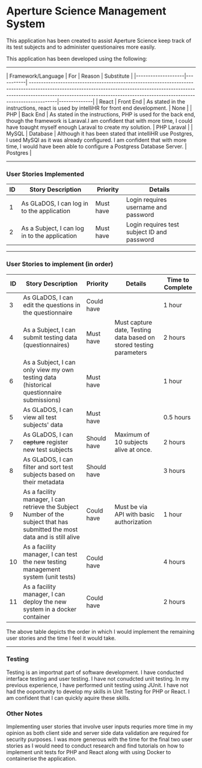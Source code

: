 # Aperture Science Management System

This application has been created to assist Aperture Science keep track of its test subjects and to administer questionaires
more easily.

This application has been developed using the following:

---

| Framework/Language |    For    |                                                                                               Reason                                                                                                | Substitute |
|--------------------|-----------|
-----------------------------------------------------------------------------------------------------------------------------------------------------------------------------------------------------------------------------------------------------|--------------|
|       React        | Front End | As stated in the instructions, react is used by intelliHR for front end development.                                                                                                        |    None     |
|        PHP         | Back End  | As stated in the instructions, PHP is used for the back end, though the framework is Laraval.I am confident that with more time, I could have toaught myself enough Laraval to create my solution.               | PHP Laraval  |
|       MySQL        | Database  | Although it has been stated that intelliHR use Postgres, I used MySQl as it was already configured. I am confident that with more time, I would have been able to configure a Postgress Database Server.    |    Postgres |

---

### User Stories Implemented
| ID | Story Description                                                                                                             | Priority    | Details                                                                 |
|----|-------------------------------------------------------------------------------------------------------------------------------|-------------|-------------------------------------------------------------------------|
| 1  | As GLaDOS, I can log in to the application                                                                                    | Must have   | Login requires username and password                                    |
| 2  | As a Subject, I can log in to the application                                                                                 | Must have   | Login requires test subject ID and password                             |

---

### User Stories to implement (in order)
| ID | Story Description                                                                                                             | Priority    | Details                                                                 |  Time to Complete  |
|----|-------------------------------------------------------------------------------------------------------------------------------|-------------|-------------------------------------------------------------------------|-------------------|
| 3  | As GLaDOS, I can edit the questions in the questionnaire                                                                      | Could have  |                                                                         |   1 hour          |
| 4  | As a Subject, I can submit testing data (questionnaires)                                                                      | Must have   | Must capture date,      Testing data based on stored testing parameters |   2 hours         |
| 6  | As a Subject, I can only view my own testing data (historical   questionnaire submissions)                                    | Must have   |                                                                         |   1 hour          |
| 5  | As GLaDOS, I can view all test subjects' data                                                                                 | Must have   |                                                                         |   0.5 hours       |
| 7  | As GLaDOS, I can ~~capture~~ register new test subjects                                                                       | Should have | Maximum of 10 subjects alive at once.                                   |   2 hours         |
| 8  | As GLaDOS, I can filter and sort test subjects based on their metadata                                                        | Should have |                                                                         |   3 hours         |
| 9  | As a facility manager, I can retrieve the Subject Number of the subject   that has submitted the most data and is still alive | Could have  | Must be via API with basic authorization                                |   1 hour          |
| 10 | As a facility manager, I can test the new testing management system (unit   tests)                                            | Could have  |                                                                         |   4 hours         |
| 11 | As a facility manager, I can deploy the new system in a docker container                                                      | Could have  |                                                                         |   2 hours         |

The above table depicts the order in which I would implement the remaining user stories and the time I feel it would take.

---

### Testing
Testing is an importnat part of software development. I have conducted interface testing and user testing. I have not conudcted unit testing. In my previous experience, I have performed unit testing using JUnit. I have not had the ooportunity to develop my skills in Unit Testing for PHP or React. I am confident that I can quickly aquire these skills.

### Other Notes
Implementing user stories that involve user inputs requries more time in my opinion as both client side and server side data validation are required for security purposes. I was more generous with the time for the final two user stories as I would need to conduct research and find tutorials on how to implement unit tests for PHP and React along with using Docker to containerise the application.
